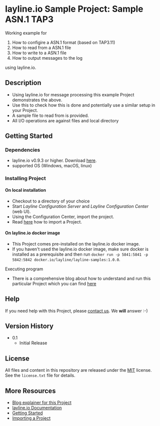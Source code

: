 # layline.io Sample Project: Sample ASN.1 TAP3

Working example for

1. How to configire a ASN.1 format (based on TAP3.11)
2. How to read from a ASN.1 file
3. How to write to a ASN.1 file
4. How to output messages to the log

using layline.io.

## Description

* Using layline.io for message processing this example Project demonstrates the above.
* Use this to check how this is done and potentially use a similar setup in your Project.
* A sample file to read from is provided.
* All I/O operations are against files and local directory

## Getting Started

### Dependencies

* layline.io v0.9.3 or higher. Download [here](https://layline.io/download).
* supported OS (Windows, macOS, linux)

### Installing Project

#### On local installation

* Checkout to a directory of your choice
* Start _Layline Configuration Server_ and _Layline Configuration Center_ (web UI).
* Using the Configuration Center, import the project.
* Read [here](https://doc.layline.io/doc/wf-config/configuration.html#importing-a-project-directory) how to import a Project.


#### On layline.io docker image

* This Project comes pre-installed on the layline.io docker image.
* If you haven't used the layline.io docker image, make sure docker is installed as a prerequisite and then run `docker run -p 5841:5841 -p 5842:5842 docker.io/layline/layline-samples:1.0.0`.

Executing program

* There is a comprehensive blog about how to understand and run this particular Project which you can find [here](http://localhost:3000/blog/2022-02-14)

## Help

If you need help with this Project, please [contact us](mailto:support@layline.io). We **will** answer :-)

## Version History

* 0.1
  * Initial Release

## License

All files and content in this repository are released under the [MIT](https://opensource.org/licenses/MIT) license.
See the `license.txt` file  for details.

## More Resources

* [Blog explainer for this Project](http://localhost:3000/blog/2022-05-11)
* [layline.io Documentation](https://doc.layline.io)
* [Getting Started](https://doc.layline.io/quickstart/)
* [Importing a Project](https://doc.layline.io/doc/wf-config/configuration.html#importing-a-project-directory)
